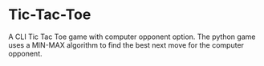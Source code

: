 # Tic-Tac-Toe
A CLI Tic Tac Toe game with computer opponent option.
The python game uses a MIN-MAX algorithm to find the best next move for the computer opponent.
